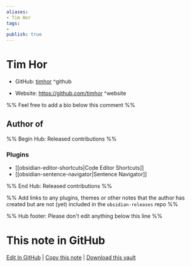 ```yaml
---
aliases:
- Tim Hor
tags:
- 
publish: true
---
```


# Tim Hor

- GitHub: [timhor](https://github.com/timhor/) ^github
<!-- - Discord: `@` ^discord-->
- Website: <https://github.com/timhor> ^website
<!-- - [[Publish sites|Publish site]]: ^publish-->

%% Feel free to add a bio below this comment %%


## Author of

%% Begin Hub: Released contributions %%
### Plugins
- [[obsidian-editor-shortcuts|Code Editor Shortcuts]]
- [[obsidian-sentence-navigator|Sentence Navigator]]

%% End Hub: Released contributions %%

%% Add links to any plugins, themes or other notes that the author has created but are not (yet) included in the `obsidian-releases` repo %%

<!--
### Unlisted plugins
-->

<!--
### Others
-->

<!--
## Sponsor this author
-->

<!-- - [[GitHub sponsors]]: [Sponsor @timhor on GitHub Sponsors](https://github.com/sponsors/timhor) ^github-sponsor-->
<!-- - [[Buy me a coffee]]: <https://> ^buy-me-a-coffee-->
<!-- - [[PayPal]]: <https://> ^paypal-->
<!-- - [[Patreon]]: <https://> ^patreon-->

<!--
## Follow this author
-->

<!-- - [[YouTube Channels|On YouTube]]: <https://> ^youtube-->
<!-- - Twitter: <https://> ^twitter-->
<!-- - ... -->

%% Hub footer: Please don't edit anything below this line %%

# This note in GitHub

<span class="git-footer">[Edit In GitHub](https://github.dev/obsidian-community/obsidian-hub/blob/main/01%20-%20Community/People/timhor.md "git-hub-edit-note") | [Copy this note](https://raw.githubusercontent.com/obsidian-community/obsidian-hub/main/01%20-%20Community/People/timhor.md "git-hub-copy-note") | [Download this vault](https://github.com/obsidian-community/obsidian-hub/archive/refs/heads/main.zip "git-hub-download-vault") </span>
